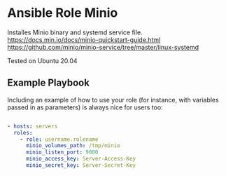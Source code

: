 Ansible Role Minio
=========

Installes Minio binary and systemd service file.  
https://docs.min.io/docs/minio-quickstart-guide.html  
https://github.com/minio/minio-service/tree/master/linux-systemd  

Tested on Ubuntu 20.04  



Example Playbook
----------------

Including an example of how to use your role (for instance, with variables passed in as parameters) is always nice for users too:

```yaml

- hosts: servers
  roles:
    - role: username.rolename
      minio_volumes_path: /tmp/minio
      minio_listen_port: 9000
      minio_access_key: Server-Access-Key
      minio_secret_key: Server-Secret-Key
``` 


